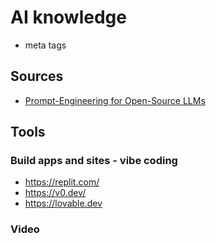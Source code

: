 # AI knowledge

- meta tags

## Sources

- [Prompt-Engineering for Open-Source LLMs](https://www.youtube.com/watch?v=f32dc5M2Mn0)


## Tools

### Build apps and sites - vibe coding

- https://replit.com/
- https://v0.dev/
- https://lovable.dev

### Video


